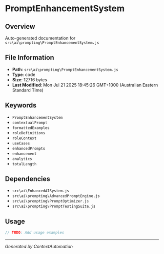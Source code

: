 # PromptEnhancementSystem

## Overview
Auto-generated documentation for `src\ai\prompting\PromptEnhancementSystem.js`

## File Information
- **Path**: `src\ai\prompting\PromptEnhancementSystem.js`
- **Type**: code
- **Size**: 12716 bytes
- **Last Modified**: Mon Jul 21 2025 18:45:26 GMT+1000 (Australian Eastern Standard Time)

## Keywords
- `PromptEnhancementSystem`
- `contextualPrompt`
- `formattedExamples`
- `roleDefinitions`
- `roleContext`
- `useCases`
- `enhancedPrompts`
- `enhancement`
- `analytics`
- `totalLength`

## Dependencies
- `src\ai\EnhancedAISystem.js`
- `src\ai\prompting\AdvancedPromptEngine.js`
- `src\ai\prompting\PromptOptimizer.js`
- `src\ai\prompting\PromptTestingSuite.js`

## Usage
```javascript
// TODO: Add usage examples
```

---
*Generated by ContextAutomation*

